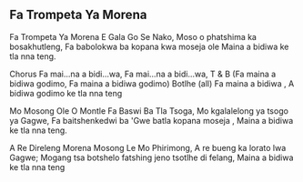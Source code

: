 ## Fa Trompeta Ya Morena

Fa Trompeta Ya Morena E Gala Go Se Nako,
Moso o phatshima ka bosakhutleng,
Fa babolokwa ba kopana kwa moseja ole
Maina a bidiwa ke tla nna teng.

Chorus
Fa mai...na a bidi...wa, Fa mai...na a bidi...wa,
T & B (Fa maina a bidiwa godimo, Fa maina a bidiwa
godimo)
Botlhe (all) Fa maina a bidiwa , A bidiwa godimo ke tla
nna teng

Mo Mosong Ole O Montle Fa Baswi Ba Tla Tsoga,
Mo kgalalelong ya tsogo ya Gagwe,
Fa baitshenkedwi ba 'Gwe batla kopana moseja ,
Maina a bidiwa ke tla nna teng.

A Re Direleng Morena Mosong Le Mo Phirimong,
A re bueng ka lorato lwa Gagwe;
Mogang tsa botshelo fatshing jeno tsotlhe di felang,
Maina a bidiwa ke tla nna teng

